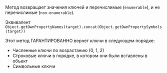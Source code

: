Метод возвращает значения ключей и перечислимые (`enumerable`), и не перечислимые (`non-enumerable`).

Эквивалент `Object.getOwnPropertyNames(target).concat(Object.getOwnPropertySymbols(target))`

Этот метод ГАРАНТИРОВАННО вернет ключи в следующем порядке:
- Численные ключи по возрастанию (0, 1, 2)
- Строковые ключи в порядке, в котором они были вставлены в объект
- Символьные ключи

